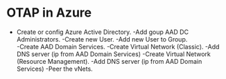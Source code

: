 # OTAP in Azure

- Create or config Azure Active Directory.
    -Add goup AAD DC Administrators.
    -Create new User.
    -Add new User to Group.    
-Create AAD Domain Services.
-Create Virtual Network (Classic).
    -Add DNS server (ip from AAD Domain Services)
-Create Virtual Network (Resource Management).
    -Add DNS server (ip from AAD Domain Services)
-Peer the vNets.
